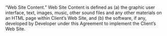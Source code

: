 “Web Site Content.” Web Site Content is defined as (a) the graphic user interface, text, images, music, other sound files and any other materials on an HTML page within Client’s Web Site, and (b) the software, if any, developed by Developer under this Agreement to implement the Client’s Web Site.